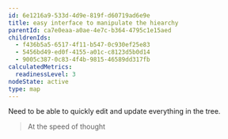 ```yaml
---
id: 6e1216a9-533d-4d9e-819f-d60719ad6e9e
title: easy interface to manipulate the hiearchy
parentId: ca7e0eaa-a0ae-4e7c-b364-4795c1e15aed
childrenIds:
  - f436b5a5-6517-4f11-b547-0c930ef25e83
  - 5456bd49-ed0f-4155-a01c-c8123d5b0d14
  - 9005c387-0c83-4f4b-9815-46589dd317fb
calculatedMetrics:
  readinessLevel: 3
nodeState: active
type: map
---
```

Need to be able to quickly edit and update everything in the tree.

> At the speed of thought
